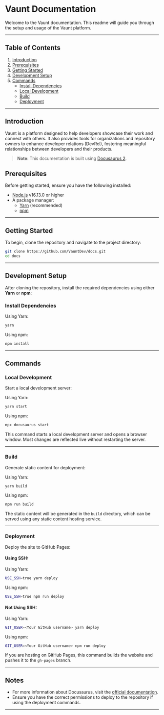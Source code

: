 # Vaunt Documentation

Welcome to the Vaunt documentation. This readme will guide you through the setup and usage of the Vaunt platform.

---

## Table of Contents

1. [Introduction](#introduction)
2. [Prerequisites](#prerequisites)
3. [Getting Started](#getting-started)
4. [Development Setup](#development-setup)
5. [Commands](#commands)
   - [Install Dependencies](#install-dependencies)
   - [Local Development](#local-development)
   - [Build](#build)
   - [Deployment](#deployment)

---

## Introduction

Vaunt is a platform designed to help developers showcase their work and connect with others. It also provides tools for organizations and repository owners to enhance developer relations (DevRel), fostering meaningful relationships between developers and their products.

> **Note**: This documentation is built using [Docusaurus 2](https://docusaurus.io/).

## Prerequisites

Before getting started, ensure you have the following installed:

- [Node.js](https://nodejs.org/en/download/) v16.13.0 or higher
- A package manager:
  - [Yarn](https://yarnpkg.com/) (recommended)
  - [npm](https://www.npmjs.com/)

---

## Getting Started

To begin, clone the repository and navigate to the project directory:

```bash
git clone https://github.com/VauntDev/docs.git
cd docs
```

---

## Development Setup

After cloning the repository, install the required dependencies using either **Yarn** or **npm**:

### Install Dependencies

Using Yarn:

```bash
yarn
```

Using npm:

```bash
npm install
```

---

## Commands

### Local Development

Start a local development server:

Using Yarn:

```bash
yarn start
```

Using npm:

```bash
npx docusaurus start
```

This command starts a local development server and opens a browser window. Most changes are reflected live without restarting the server.

---

### Build

Generate static content for deployment:

Using Yarn:

```bash
yarn build
```

Using npm:

```bash
npm run build
```

The static content will be generated in the `build` directory, which can be served using any static content hosting service.

---

### Deployment

Deploy the site to GitHub Pages:

#### Using SSH:

Using Yarn:

```bash
USE_SSH=true yarn deploy
```

Using npm:

```bash
USE_SSH=true npm run deploy
```

#### Not Using SSH:

Using Yarn:

```bash
GIT_USER=<Your GitHub username> yarn deploy
```

Using npm:

```bash
GIT_USER=<Your GitHub username> npm run deploy
```

If you are hosting on GitHub Pages, this command builds the website and pushes it to the `gh-pages` branch.

---

## Notes

- For more information about Docusaurus, visit the [official documentation](https://docusaurus.io/).
- Ensure you have the correct permissions to deploy to the repository if using the deployment commands.

---
